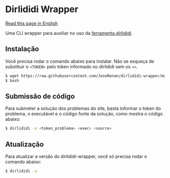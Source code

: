 # Dirlididi Wrapper

[Read this page in English](https://github.com/JoseRenan/dirlididi-wrapper/blob/master/README_en.md)

Uma CLI wrapper para auxiliar no uso da [ferramenta dirlididi](http://dirlididi.com).

## Instalação

Você precisa rodar o comando abaixo para instalar. Não se esqueça de substituir o `<TOKEN>` pelo token informado no dirlididi sem os `<>`.

```sh
$ wget https://raw.githubusercontent.com/JoseRenan/dirlididi-wrapper/master/dirlididi-wrapper.py && (python dirlididi-wrapper.py -i <TOKEN>; rm dirlididi-wrapper.py)
$ bash
```

## Submissão de código

Para submeter a solução dos problemas do site, basta informar o token do problema, o executável e o código fonte da solução, como mostra o código abaixo:

```sh
$ dirlididi -s <token_problema> <exec> <source>
```

## Atualização

Para atualizar a versão do dirlididi-wrapper, você só precisa rodar o comando abaixo:

```sh
$ dirlididi -u
```
